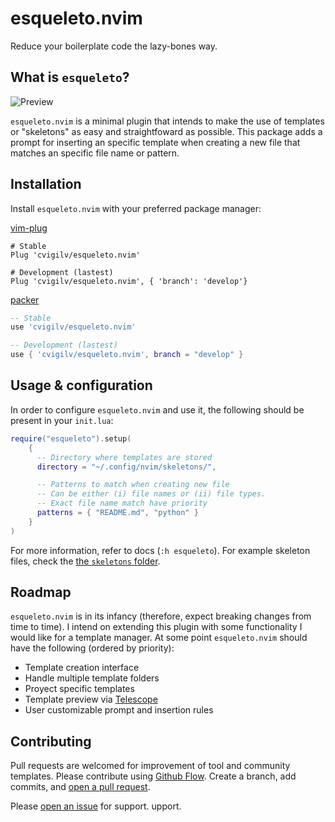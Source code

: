# esqueleto.nvim

Reduce your boilerplate code the lazy-bones way.

## What is `esqueleto`?

![Preview](https://i.imgur.com/kby322l.gif)

`esqueleto.nvim` is a minimal plugin that intends to make the use of templates
or "skeletons" as easy and straightfoward as possible. This package adds a prompt
for inserting an specific template when creating a new file that matches an specific
file name or pattern.

## Installation

Install `esqueleto.nvim` with your preferred package manager:

[vim-plug](https://github.com/junegunn/vim-plug)

```vim
# Stable
Plug 'cvigilv/esqueleto.nvim'

# Development (lastest)
Plug 'cvigilv/esqueleto.nvim', { 'branch': 'develop'}
```

[packer](https://github.com/wbthomason/packer.nvim)

```lua
-- Stable
use 'cvigilv/esqueleto.nvim'

-- Development (lastest)
use { 'cvigilv/esqueleto.nvim', branch = "develop" }
```

## Usage & configuration

In order to configure `esqueleto.nvim` and use it, the following should be present in
your `init.lua`:
```lua
require("esqueleto").setup(
    {
      -- Directory where templates are stored
      directory = "~/.config/nvim/skeletons/",

      -- Patterns to match when creating new file
      -- Can be either (i) file names or (ii) file types.
      -- Exact file name match have priority
      patterns = { "README.md", "python" }
    }
)
```
For more information, refer to docs (`:h esqueleto`). For example skeleton files, check the
[the `skeletons` folder](skeletons/).

## Roadmap

`esqueleto.nvim` is in its infancy (therefore, expect breaking changes from time to time).
I intend on extending this plugin with some functionality I would like for a template
manager. At some point `esqueleto.nvim` should have the following (ordered by priority):

- Template creation interface
- Handle multiple template folders
- Proyect specific templates
- Template preview via [Telescope](https://github.com/nvim-telescope/telescope.nvim)
- User customizable prompt and insertion rules

## Contributing

Pull requests are welcomed for improvement of tool and community templates.
Please contribute using [Github Flow](https://guides.github.com/introduction/flow/).
Create a branch, add commits, and 
[open a pull request](https://github.com/cvigilv/esqueleto.nvim/compare/).

Please [open an issue](https://github.com/cvigilv/esqueleto.nvim/issues/new) for
support.
upport.
